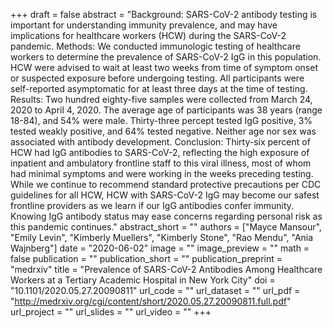 +++
draft = false
abstract = "Background: SARS-CoV-2 antibody testing is important for understanding immunity prevalence, and may have implications for healthcare workers (HCW) during the SARS-CoV-2 pandemic. Methods: We conducted immunologic testing of healthcare workers to determine the prevalence of SARS-CoV-2 IgG in this population. HCW were advised to wait at least two weeks from time of symptom onset or suspected exposure before undergoing testing. All participants were self-reported asymptomatic for at least three days at the time of testing. Results: Two hundred eighty-five samples were collected from March 24, 2020 to April 4, 2020. The average age of participants was 38 years (range 18-84), and 54% were male. Thirty-three percept tested IgG positive, 3% tested weakly positive, and 64% tested negative. Neither age nor sex was associated with antibody development. Conclusion: Thirty-six percent of HCW had IgG antibodies to SARS-CoV-2, reflecting the high exposure of inpatient and ambulatory frontline staff to this viral illness, most of whom had minimal symptoms and were working in the weeks preceding testing. While we continue to recommend standard protective precautions per CDC guidelines for all HCW, HCW with SARS-CoV-2 IgG may become our safest frontline providers as we learn if our IgG antibodies confer immunity. Knowing IgG antibody status may ease concerns regarding personal risk as this pandemic continues."
abstract_short = ""
authors = ["Mayce Mansour", "Emily Levin", "Kimberly Muellers", "Kimberly Stone", "Rao Mendu", "Ania Wajnberg"]
date = "2020-06-02"
image = ""
image_preview = ""
math = false
publication = ""
publication_short = ""
publication_preprint = "medrxiv"
title = "Prevalence of SARS-CoV-2 Antibodies Among Healthcare Workers at a Tertiary Academic Hospital in New York City"
doi = "10.1101/2020.05.27.20090811"
url_code = ""
url_dataset = ""
url_pdf = "http://medrxiv.org/cgi/content/short/2020.05.27.20090811.full.pdf"
url_project = ""
url_slides = ""
url_video = ""
+++